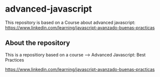# advanced-javascript
This repository is based on a Course about advanced javascript: https://www.linkedin.com/learning/javascript-avanzado-buenas-practicas

## About the repository
This is a repositiory based on a course --> Advanced Javascript: Best Practices 

https://www.linkedin.com/learning/javascript-avanzado-buenas-practicas

